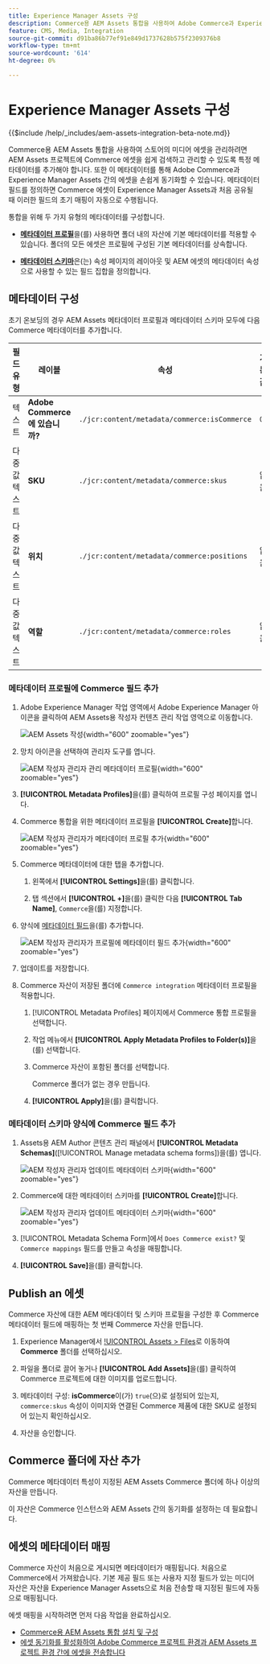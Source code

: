 ```yaml
---
title: Experience Manager Assets 구성
description: Commerce용 AEM Assets 통합을 사용하여 Adobe Commerce과 Experience Manager Assets 프로젝트 간에 에셋을 동기화하는 데 필요한 에셋 메타데이터를 추가합니다.
feature: CMS, Media, Integration
source-git-commit: d91ba86b77ef91e849d1737628b575f2309376b8
workflow-type: tm+mt
source-wordcount: '614'
ht-degree: 0%

---
```


# Experience Manager Assets 구성

{{$include /help/_includes/aem-assets-integration-beta-note.md}}

Commerce용 AEM Assets 통합을 사용하여 스토어의 미디어 에셋을 관리하려면 AEM Assets 프로젝트에 Commerce 에셋을 쉽게 검색하고 관리할 수 있도록 특정 메타데이터를 추가해야 합니다. 또한 이 메타데이터를 통해 Adobe Commerce과 Experience Manager Assets 간의 에셋을 손쉽게 동기화할 수 있습니다. 메타데이터 필드를 정의하면 Commerce 에셋이 Experience Manager Assets과 처음 공유될 때 이러한 필드의 초기 매핑이 자동으로 수행됩니다.

통합을 위해 두 가지 유형의 메타데이터를 구성합니다.

- **[메타데이터 프로필](https://experienceleague.adobe.com/en/docs/experience-manager-cloud-service/content/assets/manage/metadata-profiles)**&#x200B;을(를) 사용하면 폴더 내의 자산에 기본 메타데이터를 적용할 수 있습니다. 폴더의 모든 에셋은 프로필에 구성된 기본 메타데이터를 상속합니다.

- **[메타데이터 스키마](https://experienceleague.adobe.com/en/docs/experience-manager-cloud-service/content/assets/manage/metadata-schemas)**&#x200B;은(는) 속성 페이지의 레이아웃 및 AEM 에셋의 메타데이터 속성으로 사용할 수 있는 필드 집합을 정의합니다.

## 메타데이터 구성

초기 온보딩의 경우 AEM Assets 메타데이터 프로필과 메타데이터 스키마 모두에 다음 Commerce 메타데이터를 추가합니다.

| 필드 유형 | 레이블 | 속성 | 기본값 |
|------ | ------- | ---------- | ------------- |
| 텍스트 | **Adobe Commerce에 있습니까?** | `./jcr:content/metadata/commerce:isCommerce` | 예 |
| 다중 값 텍스트 | **SKU** | `./jcr:content/metadata/commerce:skus` | 없음 |
| 다중 값 텍스트 | **위치** | `./jcr:content/metadata/commerce:positions` | 없음 |
| 다중 값 텍스트 | **역할** | `./jcr:content/metadata/commerce:roles` | 없음 |


### 메타데이터 프로필에 Commerce 필드 추가

1. Adobe Experience Manager 작업 영역에서 Adobe Experience Manager 아이콘을 클릭하여 AEM Assets용 작성자 컨텐츠 관리 작업 영역으로 이동합니다.

   ![AEM Assets 작성](./assets/aem-assets-authoring.png){width="600" zoomable="yes"}

1. 망치 아이콘을 선택하여 관리자 도구를 엽니다.

   ![AEM 작성자 관리자 관리 메타데이터 프로필](./assets/aem-manage-metadata-profiles.png){width="600" zoomable="yes"}

1. **[!UICONTROL Metadata Profiles]**&#x200B;을(를) 클릭하여 프로필 구성 페이지를 엽니다.

1. Commerce 통합을 위한 메타데이터 프로필을 **[!UICONTROL Create]**&#x200B;합니다.

   ![AEM 작성자 관리자가 메타데이터 프로필 추가 ](./assets/aem-create-metadata-profile.png){width="600" zoomable="yes"}

1. Commerce 메타데이터에 대한 탭을 추가합니다.

   1. 왼쪽에서 **[!UICONTROL Settings]**&#x200B;을(를) 클릭합니다.

   1. 탭 섹션에서 **[!UICONTROL +]**&#x200B;을(를) 클릭한 다음 **[!UICONTROL Tab Name]**, `Commerce`을(를) 지정합니다.

1. 양식에 [메타데이터 필드](#configure-metadata)을(를) 추가합니다.

   ![AEM 작성자 관리자가 프로필에 메타데이터 필드 추가](./assets/aem-edit-metadata-profile-fields.png){width="600" zoomable="yes"}

1. 업데이트를 저장합니다.

1. Commerce 자산이 저장된 폴더에 `Commerce integration` 메타데이터 프로필을 적용합니다.

   1. [!UICONTROL  Metadata Profiles] 페이지에서 Commerce 통합 프로필을 선택합니다.

   1. 작업 메뉴에서 **[!UICONTROL Apply Metadata Profiles to Folder(s)]**&#x200B;을(를) 선택합니다.

   1. Commerce 자산이 포함된 폴더를 선택합니다.

      Commerce 폴더가 없는 경우 만듭니다.

   1. **[!UICONTROL Apply]**&#x200B;을(를) 클릭합니다.

### 메타데이터 스키마 양식에 Commerce 필드 추가

1. Assets용 AEM Author 콘텐츠 관리 패널에서 **[!UICONTROL Metadata Schemas]**([!UICONTROL Manage metadata schema forms])을(를) 엽니다.

   ![AEM 작성자 관리자 업데이트 메타데이터 스키마](./assets/aem-assets-manage-metadata-schema.png){width="600" zoomable="yes"}

1. Commerce에 대한 메타데이터 스키마를 **[!UICONTROL Create]**&#x200B;합니다.

   ![AEM 작성자 관리자 업데이트 메타데이터 스키마](./assets/aem-assets-create-metadata-schema.png){width="600" zoomable="yes"}

1. [!UICONTROL Metadata Schema Form]에서 `Does Commerce exist?` 및 `Commerce mappings` 필드를 만들고 속성을 매핑합니다.

1. **[!UICONTROL Save]**&#x200B;을(를) 클릭합니다.


## Publish an 에셋

Commerce 자산에 대한 AEM 메타데이터 및 스키마 프로필을 구성한 후 Commerce 메타데이터 필드에 매핑하는 첫 번째 Commerce 자산을 만듭니다.

1. Experience Manager에서 [!UICONTROL Assets > Files](으)로 이동하여 **Commerce** 폴더를 선택하십시오.

1. 파일을 폴더로 끌어 놓거나 **[!UICONTROL Add Assets]**&#x200B;을(를) 클릭하여 Commerce 프로젝트에 대한 이미지를 업로드합니다.

1. 메타데이터 구성: **isCommerce**&#x200B;이(가) `true`(으)로 설정되어 있는지, `commerce:skus` 속성이 이미지와 연결된 Commerce 제품에 대한 SKU로 설정되어 있는지 확인하십시오.

1. 자산을 승인합니다.


## Commerce 폴더에 자산 추가

Commerce 메타데이터 특성이 지정된 AEM Assets Commerce 폴더에 하나 이상의 자산을 만듭니다.

이 자산은 Commerce 인스턴스와 AEM Assets 간의 동기화를 설정하는 데 필요합니다.

## 에셋의 메타데이터 매핑

Commerce 자산이 처음으로 게시되면 메타데이터가 매핑됩니다.  처음으로 Commerce에서 가져왔습니다. 기본 제공 필드 또는 사용자 지정 필드가 있는 미디어 자산은 자산을 Experience Manager Assets으로 처음 전송할 때 지정된 필드에 자동으로 매핑됩니다.

에셋 매핑을 시작하려면 먼저 다음 작업을 완료하십시오.

- [Commerce용 AEM Assets 통합 설치 및 구성](aem-assets-configure-commerce.md)
- [에셋 동기화를 활성화하여 Adobe Commerce 프로젝트 환경과 AEM Assets 프로젝트 환경 간에 에셋을 전송합니다](aem-assets-setup-synchronization.md)
